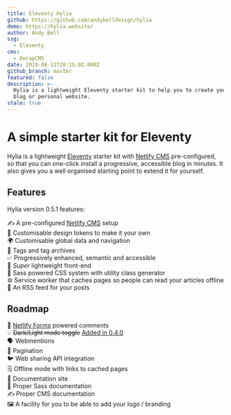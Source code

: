 ```yaml
---
title: Eleventy Hylia
github: https://github.com/andybelldesign/hylia
demo: https://hylia.website/
author: Andy Bell
ssg:
  - Eleventy
cms:
  - DecapCMS
date: 2019-06-11T20:15:02.000Z
github_branch: master
featured: false
description: >-
  Hylia is a lightweight Eleventy starter kit to help you to create your own
  blog or personal website.
stale: true
---
```


# A simple starter kit for Eleventy

Hylia is a lightweight [Eleventy](https://11ty.io) starter kit with [Netlify CMS](https://www.DecapCMS.org/) pre-configured, so that you can one-click install a progressive, accessible blog in minutes. It also gives you a well organised starting point to extend it for yourself.

## Features

Hylia version 0.5.1 features:

✍️ A pre-configured [Netlify CMS](https://www.DecapCMS.org/) setup  
🎨 Customisable design tokens to make it your own  
🌍 Customisable global data and navigation  
📂 Tags and tag archives  
✅ Progressively enhanced, semantic and accessible  
🎈 _Super_ lightweight front-end  
🚰 Sass powered CSS system with utility class generator  
⚙️ Service worker that caches pages so people can read your articles offline  
🚀 An RSS feed for your posts

## Roadmap

💬 [Netlify Forms](https://www.netlify.com/docs/form-handling/) powered comments  
💡 ~~Dark/Light mode toggle~~ [Added in 0.4.0](https://github.com/hankchizljaw/hylia/releases/tag/0.4.0)  
🗣 Webmentions  
📖 Pagination  
🐦 Web sharing API integration  
🗒 Offline mode with links to cached pages  
📄 Documentation site  
💅 Proper Sass documentation  
✍️ Proper CMS documentation  
🖼 A facility for you to be able to add your logo / branding  
